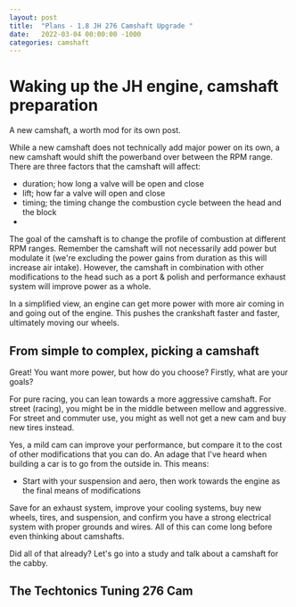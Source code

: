 ```yaml
---
layout: post
title:  "Plans - 1.8 JH 276 Camshaft Upgrade "
date:   2022-03-04 00:00:00 -1000
categories: camshaft
---
```


# Waking up the JH engine, camshaft preparation

A new camshaft, a worth mod for its own post.

While a new camshaft does not technically add major power on its own, a new camshaft would shift the powerband over between the RPM range. There are three factors that the camshaft will affect:
- duration; how long a valve will be open and close
- lift; how far a valve will open and close
- timing; the timing change the combustion cycle between the head and the block
-

The goal of the camshaft is to change the profile of combustion at different RPM ranges. Remember the camshaft will not necessarily add power but modulate it (we're excluding the power gains from duration as this will increase air intake). However, the camshaft in combination with other modifications to the head such as a port & polish and performance exhaust system will improve power as a whole.

In a simplified view, an engine can get more power with more air coming in and going out of the engine. This pushes the crankshaft faster and faster, ultimately moving our wheels.

## From simple to complex, picking a camshaft

Great! You want more power, but how do you choose? Firstly, what are your goals?

For pure racing, you can lean towards a more aggressive camshaft.
For street (racing), you might be in the middle between mellow and aggressive.
For street and commuter use, you might as well not get a new cam and buy new tires instead.

Yes, a mild cam can improve your performance, but compare it to the cost of other modifications that you can do. An adage that I've heard when building a car is to go from the outside in. This means:
- Start with your suspension and aero, then work towards the engine as the final means of modifications

Save for an exhaust system, improve your cooling systems, buy new wheels, tires, and suspension, and confirm you have a strong electrical system with proper grounds and wires. All of this can come long before even thinking about camshafts.

Did all of that already? Let's go into a study and talk about a camshaft for the cabby.

## The Techtonics Tuning 276 Cam
